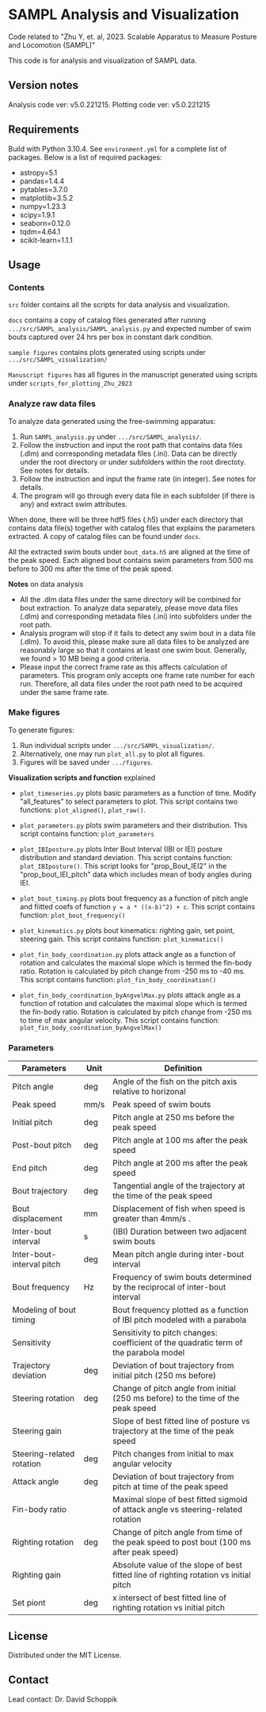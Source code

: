 # SAMPL Analysis and Visualization

Code related to "Zhu Y, et. al, 2023. Scalable Apparatus to Measure Posture and Locomotion (SAMPL)"

This code is for analysis and visualization of SAMPL data.

## Version notes

Analysis code ver: v5.0.221215. Plotting code ver: v5.0.221215

## Requirements

Build with Python 3.10.4. See `environment.yml` for a complete list of packages. Below is a list of required packages:

- astropy=5.1
- pandas=1.4.4
- pytables=3.7.0
- matplotlib=3.5.2
- numpy=1.23.3
- scipy=1.9.1
- seaborn=0.12.0
- tqdm=4.64.1
- scikit-learn=1.1.1

## Usage

### Contents

`src` folder contains all the scripts for data analysis and visualization.

`docs` contains a copy of catalog files generated after running `.../src/SAMPL_analysis/SAMPL_analysis.py` and expected number of swim bouts captured over 24 hrs per box in constant dark condition.

`sample figures` contains plots generated using scripts under `.../src/SAMPL_visualization/`

`Manuscript figures` has all figures in the manuscript generated using scripts under `scripts_for_plotting_Zhu_2023`

### Analyze raw data files

To analyze data generated using the free-swimming apparatus:

1. Run `SAMPL_analysis.py` under `.../src/SAMPL_analysis/`.
2. Follow the instruction and input the root path that contains data files (.dlm) and corresponding metadata files (.ini). Data can be directly under the root directory or under subfolders within the root directoty. See notes for details.
3. Follow the instruction and input the frame rate (in integer). See notes for details.
4. The program will go through every data file in each subfolder (if there is any) and extract swim attributes.

When done, there will be three hdf5 files (.h5) under each directory that contains data file(s) together with catalog files that explains the parameters extracted. A copy of catalog files can be found under `docs`.

All the extracted swim bouts under `bout_data.h5` are aligned at the time of the peak speed. Each aligned bout contains swim parameters from 500 ms before to 300 ms after the time of the peak speed.

**Notes** on data analysis

- All the .dlm data files under the same directory will be combined for bout extraction. To analyze data separately, please move data files (.dlm) and corresponding metadata files (.ini) into subfolders under the root path.
- Analysis program will stop if it fails to detect any swim bout in a data file (.dlm). To avoid this, please make sure all data files to be analyzed are reasonably large so that it contains at least one swim bout. Generally, we found > 10 MB being a good criteria.
- Please input the correct frame rate as this affects calculation of parameters. This program only accepts one frame rate number for each run. Therefore, all data files under the root path need to be acquired under the same frame rate.

### Make figures

To generate figures:

1. Run individual scripts under `.../src/SAMPL_visualization/`.
2. Alternatively, one may run `plot_all.py` to plot all figures.
3. Figures will be saved under `.../figures`.

**Visualization scripts and function** explained

- `plot_timeseries.py` plots basic parameters as a function of time. Modify "all_features" to select parameters to plot. This script contains two functions: `plot_aligned()`, `plot_raw()`.

- `plot_parameters.py` plots swim parameters and their distribution. This script contains function: `plot_parameters`

- `plot_IBIposture.py` plots Inter Bout Interval (IBI or IEI) posture distribution and standard deviation. This script contains function: `plot_IBIposture()`. This script looks for "prop_Bout_IEI2" in the "prop_bout_IEI_pitch" data which includes mean of body angles during IEI.

- `plot_bout_timing.py` plots bout frequency as a function of pitch angle and fiitted coefs of function `y = a * ((x-b)^2) + c`. This script contains function: `plot_bout_frequency()`

- `plot_kinematics.py` plots bout kinematics: righting gain, set point, steering gain. This script contains function: `plot_kinematics()`

- `plot_fin_body_coordination.py` plots attack angle as a function of rotation and calculates the maximal slope which is termed the fin-body ratio. Rotation is calculated by pitch change from -250 ms to -40 ms. This script contains function: `plot_fin_body_coordination()`

- `plot_fin_body_coordination_byAngvelMax.py` plots attack angle as a function of rotation and calculates the maximal slope which is termed the fin-body ratio. Rotation is calculated by pitch change from -250 ms to time of max angular velocity. This script contains function: `plot_fin_body_coordination_byAngvelMax()`

### Parameters

| Parameters                | Unit | Definition                                                                                |
| ------------------------- | ---- | ----------------------------------------------------------------------------------------- |
| Pitch angle               | deg  | Angle of the fish on the pitch axis relative to horizonal                                 |
| Peak speed                | mm/s | Peak speed of swim bouts                                                                  |
| Initial pitch             | deg  | Pitch angle at 250 ms before the peak speed                                               |
| Post-bout pitch           | deg  | Pitch angle at 100 ms after the peak speed                                                |
| End pitch                 | deg  | Pitch angle at 200 ms after the peak speed                                                |
| Bout trajectory           | deg  | Tangential angle of the trajectory at the time of the peak speed                          |
| Bout displacement         | mm   | Displacement of fish when speed is greater than 4mm/s .                                   |
| Inter-bout interval       | s    | (IBI) Duration between two adjacent swim bouts                                            |
| Inter-bout-interval pitch | deg  | Mean pitch angle during inter-bout interval                                               |
| Bout frequency            | Hz   | Frequency of swim bouts determined by the reciprocal of inter-bout interval               |
| Modeling of bout timing   |      | Bout frequency plotted as a function of IBI pitch modeled with a parabola                 |
| Sensitivity               |      | Sensitivity to pitch changes: coefficient of the quadratic term of the parabola model     |
| Trajectory deviation      | deg  | Deviation of bout trajectory from initial pitch (250 ms before)                           |
| Steering rotation         | deg  | Change of pitch angle from initial (250 ms before) to the time of the peak speed          |
| Steering gain             |      | Slope of best fitted line of posture vs trajectory at the time of the peak speed          |
| Steering-related rotation | deg  | Pitch changes from initial to max angular velocity                                        |
| Attack angle              | deg  | Deviation of bout trajectory from pitch at time of the peak speed                         |
| Fin-body ratio            |      | Maximal slope of best fitted sigmoid of attack angle vs steering-related rotation         |
| Righting rotation         | deg  | Change of pitch angle from time of the peak speed to post bout (100 ms after peak speed)  |
| Righting gain             |      | Absolute value of the slope of best fitted line of righting rotation vs initial pitch     |
| Set piont                 | deg  | x intersect of best fitted line of righting rotation vs initial pitch                     |

## License

Distributed under the MIT License.

## Contact

Lead contact: Dr. David Schoppik